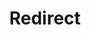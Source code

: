 ﻿---
layout: src/layouts/Redirect.astro
title: Redirect
redirect: /docs/octopus-rest-api/cli/octopus-project
pubDate:  2023-01-01
navSearch: false
navSitemap: false
navMenu: false
---
